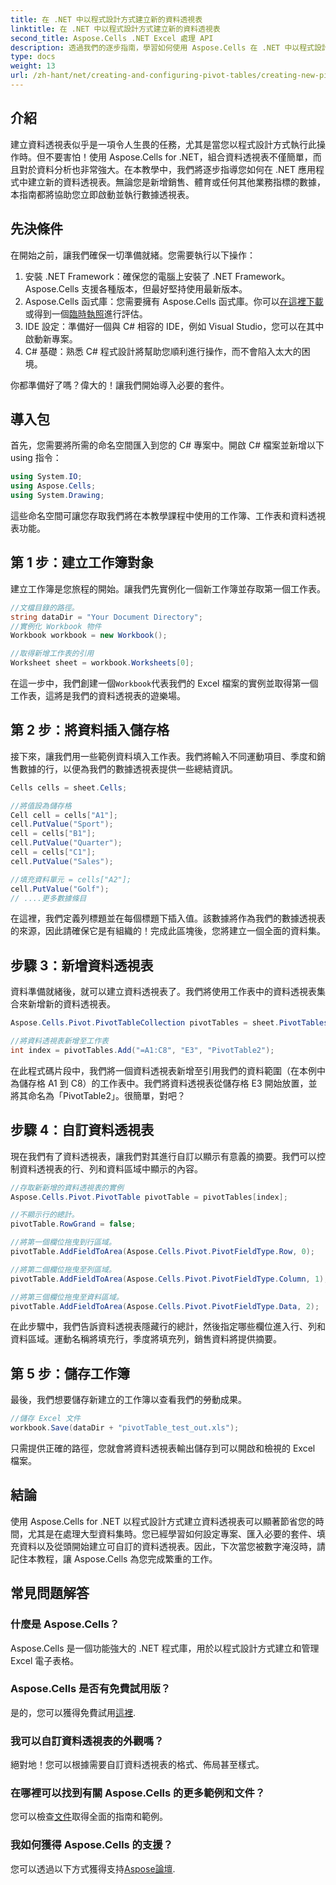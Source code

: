```yaml
---
title: 在 .NET 中以程式設計方式建立新的資料透視表
linktitle: 在 .NET 中以程式設計方式建立新的資料透視表
second_title: Aspose.Cells .NET Excel 處理 API
description: 透過我們的逐步指南，學習如何使用 Aspose.Cells 在 .NET 中以程式設計方式建立資料透視表。有效分析您的數據。
type: docs
weight: 13
url: /zh-hant/net/creating-and-configuring-pivot-tables/creating-new-pivot-table/
---
```

## 介紹
建立資料透視表似乎是一項令人生畏的任務，尤其是當您以程式設計方式執行此操作時。但不要害怕！使用 Aspose.Cells for .NET，組合資料透視表不僅簡單，而且對於資料分析也非常強大。在本教學中，我們將逐步指導您如何在 .NET 應用程式中建立新的資料透視表。無論您是新增銷售、體育或任何其他業務指標的數據，本指南都將協助您立即啟動並執行數據透視表。

## 先決條件
在開始之前，讓我們確保一切準備就緒。您需要執行以下操作：

1. 安裝 .NET Framework：確保您的電腦上安裝了 .NET Framework。 Aspose.Cells 支援各種版本，但最好堅持使用最新版本。
2.  Aspose.Cells 函式庫：您需要擁有 Aspose.Cells 函式庫。你可以[在這裡下載](https://releases.aspose.com/cells/net/)或得到一個[臨時執照](https://purchase.aspose.com/temporary-license/)進行評估。
3. IDE 設定：準備好一個與 C# 相容的 IDE，例如 Visual Studio，您可以在其中啟動新專案。
4. C# 基礎：熟悉 C# 程式設計將幫助您順利進行操作，而不會陷入太大的困境。

你都準備好了嗎？偉大的！讓我們開始導入必要的套件。

## 導入包
首先，您需要將所需的命名空間匯入到您的 C# 專案中。開啟 C# 檔案並新增以下 using 指令：

```csharp
using System.IO;
using Aspose.Cells;
using System.Drawing;
```

這些命名空間可讓您存取我們將在本教學課程中使用的工作簿、工作表和資料透視表功能。

## 第 1 步：建立工作簿對象
建立工作簿是您旅程的開始。讓我們先實例化一個新工作簿並存取第一個工作表。

```csharp
//文檔目錄的路徑。
string dataDir = "Your Document Directory";
//實例化 Workbook 物件
Workbook workbook = new Workbook();

//取得新增工作表的引用
Worksheet sheet = workbook.Worksheets[0];
```

在這一步中，我們創建一個`Workbook`代表我們的 Excel 檔案的實例並取得第一個工作表，這將是我們的資料透視表的遊樂場。

## 第 2 步：將資料插入儲存格
接下來，讓我們用一些範例資料填入工作表。我們將輸入不同運動項目、季度和銷售數據的行，以便為我們的數據透視表提供一些總結資訊。

```csharp
Cells cells = sheet.Cells;

//將值設為儲存格
Cell cell = cells["A1"];
cell.PutValue("Sport");
cell = cells["B1"];
cell.PutValue("Quarter");
cell = cells["C1"];
cell.PutValue("Sales");

//填充資料單元 = cells["A2"];
cell.PutValue("Golf");
// ....更多數據條目
```

在這裡，我們定義列標題並在每個標題下插入值。該數據將作為我們的數據透視表的來源，因此請確保它是有組織的！完成此區塊後，您將建立一個全面的資料集。

## 步驟 3：新增資料透視表
資料準備就緒後，就可以建立資料透視表了。我們將使用工作表中的資料透視表集合來新增新的資料透視表。

```csharp
Aspose.Cells.Pivot.PivotTableCollection pivotTables = sheet.PivotTables;

//將資料透視表新增至工作表
int index = pivotTables.Add("=A1:C8", "E3", "PivotTable2");
```

在此程式碼片段中，我們將一個資料透視表新增至引用我們的資料範圍（在本例中為儲存格 A1 到 C8）的工作表中。我們將資料透視表從儲存格 E3 開始放置，並將其命名為「PivotTable2」。很簡單，對吧？

## 步驟 4：自訂資料透視表
現在我們有了資料透視表，讓我們對其進行自訂以顯示有意義的摘要。我們可以控制資料透視表的行、列和資料區域中顯示的內容。

```csharp
//存取新新增的資料透視表的實例
Aspose.Cells.Pivot.PivotTable pivotTable = pivotTables[index];

//不顯示行的總計。
pivotTable.RowGrand = false;

//將第一個欄位拖曳到行區域。
pivotTable.AddFieldToArea(Aspose.Cells.Pivot.PivotFieldType.Row, 0);

//將第二個欄位拖曳至列區域。
pivotTable.AddFieldToArea(Aspose.Cells.Pivot.PivotFieldType.Column, 1);

//將第三個欄位拖曳至資料區域。
pivotTable.AddFieldToArea(Aspose.Cells.Pivot.PivotFieldType.Data, 2);
```

在此步驟中，我們告訴資料透視表隱藏行的總計，然後指定哪些欄位進入行、列和資料區域。運動名稱將填充行，季度將填充列，銷售資料將提供摘要。

## 第 5 步：儲存工作簿
最後，我們想要儲存新建立的工作簿以查看我們的勞動成果。

```csharp
//儲存 Excel 文件
workbook.Save(dataDir + "pivotTable_test_out.xls");
```

只需提供正確的路徑，您就會將資料透視表輸出儲存到可以開啟和檢視的 Excel 檔案。

## 結論
使用 Aspose.Cells for .NET 以程式設計方式建立資料透視表可以顯著節省您的時間，尤其是在處理大型資料集時。您已經學習如何設定專案、匯入必要的套件、填充資料以及從頭開始建立可自訂的資料透視表。因此，下次當您被數字淹沒時，請記住本教程，讓 Aspose.Cells 為您完成繁重的工作。

## 常見問題解答
### 什麼是 Aspose.Cells？
Aspose.Cells 是一個功能強大的 .NET 程式庫，用於以程式設計方式建立和管理 Excel 電子表格。

### Aspose.Cells 是否有免費試用版？
是的，您可以獲得免費試用[這裡](https://releases.aspose.com/).

### 我可以自訂資料透視表的外觀嗎？
絕對地！您可以根據需要自訂資料透視表的格式、佈局甚至樣式。

### 在哪裡可以找到有關 Aspose.Cells 的更多範例和文件？
您可以檢查[文件](https://reference.aspose.com/cells/net/)取得全面的指南和範例。

### 我如何獲得 Aspose.Cells 的支援？
您可以透過以下方式獲得支持[Aspose論壇](https://forum.aspose.com/c/cells/9).